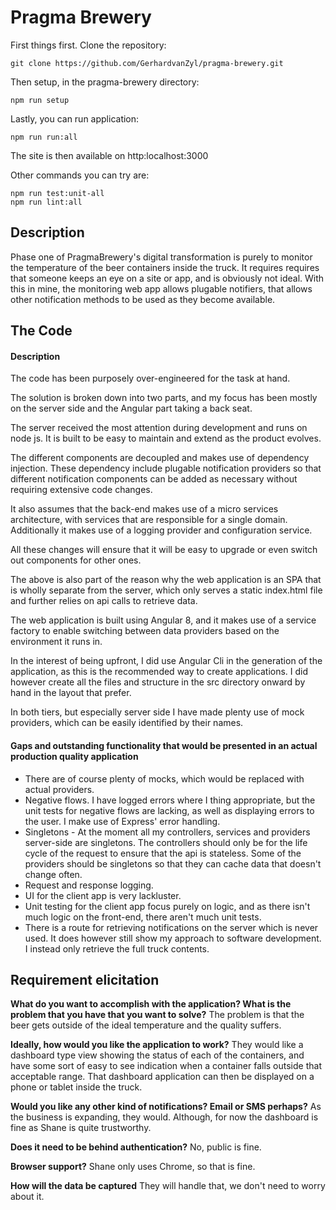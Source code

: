 # Pragma Brewery

First things first. Clone the repository:

    git clone https://github.com/GerhardvanZyl/pragma-brewery.git

Then setup, in the pragma-brewery directory:

    npm run setup
   
Lastly, you can run application:

    npm run run:all

The site is then available on http:localhost:3000

Other commands you can try are:

    npm run test:unit-all
    npm run lint:all

## Description
Phase one of PragmaBrewery's digital transformation is purely to monitor the temperature of the beer containers inside the truck. It requires requires that someone keeps an eye on a site or app, and is obviously not ideal.
With this in mine, the monitoring web app allows plugable notifiers, that allows other notification methods to be used as they become available. 

## The Code
#### Description
The code has been purposely over-engineered for the task at hand.

The solution is broken down into two parts, and my focus has been mostly on the server side and the Angular part taking a back seat. 

The server received the most attention during development and runs on node js. It is built to be easy to maintain and extend as the product evolves. 

The different components are decoupled and makes use of dependency injection. These dependency include plugable notification providers so that different notification components can be added as necessary without requiring extensive code changes.

It also assumes that the back-end makes use of a micro services architecture, with services that are responsible for a single domain.
Additionally it makes use of a logging provider and configuration service.

All these changes will ensure that it will be easy to upgrade or even switch out components for other ones.

The above is also part of the reason why the web application is an SPA that is wholly separate from the server, which only serves a static index.html file and further relies on api calls to retrieve data.

The web application is built using Angular 8, and it makes use of a service factory to enable switching between data providers based on the environment it runs in. 

In the interest of being upfront, I did use Angular Cli in the generation of the application, as this is the recommended way to create applications. I did however create all the files and structure in the src directory onward by hand in the layout that prefer.

In both tiers, but especially server side I have made plenty use of mock providers, which can be easily identified by their names.

#### Gaps and outstanding functionality that would be presented in an actual production quality application
- There are of course plenty of mocks, which would be replaced with actual providers.
- Negative flows. I have logged errors where I thing appropriate, but the unit tests for negative flows are lacking, as well as displaying errors to the user. I make use of Express' error handling.
- Singletons - At the moment all my controllers, services and providers server-side are singletons. The controllers should only be for the life cycle of the request to ensure that the api is stateless. Some of the providers should be singletons so that they can cache data that doesn't change often.
- Request and response logging.
- UI for the client app is very lackluster.
- Unit testing for the client app focus purely on logic, and as there isn't much logic on the front-end, there aren't much unit tests. 
- There is a route for retrieving notifications on the server which is never used. It does however still show my approach to software development. I instead only retrieve the full truck contents.

## Requirement elicitation
**What do you want to accomplish with the application? What is the problem that you have that you want to solve?**
The problem is that the beer gets outside of the ideal temperature and the quality suffers.

**Ideally, how would you like the application to work?**
They would like a dashboard type view showing the status of each of the containers, and have some sort of easy to see indication when a container falls outside that acceptable range. That dashboard application can then be displayed on a phone or tablet inside the truck.

**Would you like  any other kind of notifications? Email or SMS perhaps?**
As the business is expanding, they would. Although, for now the dashboard is fine as Shane is quite trustworthy.

**Does it need to be behind authentication?**
No, public is fine.

**Browser support?**
Shane only uses Chrome, so that is fine.

**How will the data be captured**
They will handle that, we don't need to worry about it. 

